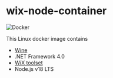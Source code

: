 # wix-node-container
![Docker](https://github.com/syedhassaanahmed/wix-node-container/actions/workflows/docker-publish.yml/badge.svg)

This Linux docker image contains

- [Wine](https://www.winehq.org/)
- .NET Framework 4.0
- [WiX toolset](http://wixtoolset.org/)
- Node.js v18 LTS

